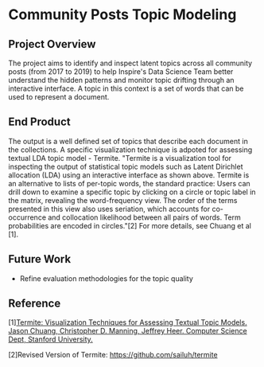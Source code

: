 # Community Posts Topic Modeling 

## Project Overview

The project aims to identify and inspect latent topics across all community posts (from 2017 to 2019) to help Inspire's Data Science Team better understand the hidden patterns and monitor topic drifting through an interactive interface. A topic in this context is a set of words that can be used to represent a document. 

## End Product
The output is a well defined set of topics that describe each document in the collections. A specific visualization technique is adpoted for assessing textual LDA topic model - Termite. "Termite is a visualization tool for inspecting the output of statistical topic models such as Latent Dirichlet allocation (LDA) using an interactive interface as shown above. Termite is an alternative to lists of per-topic words, the standard practice: Users can drill down to examine a specific topic by clicking on a circle or topic label in the matrix, revealing the word-frequency view. The order of the terms presented in this view also uses seriation, which accounts for co-occurrence and collocation likelihood between all pairs of words. Term probabilities are encoded in circles."[2] For more details, see Chuang et al [1].

## Future Work
- Refine evaluation methodologies for the topic quality 

## Reference
[1][Termite: Visualization Techniques for Assessing Textual Topic Models. Jason Chuang, Christopher D. Manning, Jeffrey Heer. Computer Science Dept, Stanford University.](http://vis.stanford.edu/papers/termite)

[2]Revised Version of Termite: https://github.com/sailuh/termite
